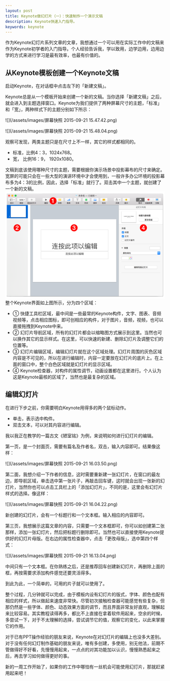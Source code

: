 ```yaml
---
layout: post
title: Keynote做幻灯片（一）：快速制作一个演示文稿
description: Keynote快速入门指导。
keywords: keynote
---
```

作为Keynote幻灯片系列文章的文章，我想通过一个可以用在实际工作中的文稿来作为Keynote初学者的入门指导。个人经验告诉我，学以致用，边学边用，边用边学的方式来进行学习是最有效率，也最有价值的。

## 从Keynote模板创建一个Keynote文稿
启动Keynote，在对话框中点击左下的「新建文稿」。

Keynote总是从一个模板开始来创建一个新的文稿。当你选择「新建文稿」之后，就会进入到主题选择窗口。Keynote为我们提供了两种屏幕尺寸的主题，「标准」和「宽」，两种样式下的主题分别如下所示：

![](/assets/images/屏幕快照 2015-09-21 15.47.42.png)

![](/assets/images/屏幕快照 2015-09-21 15.48.04.png)

观察可发现，两类主题只是在尺寸上不一样，其它的样式都相同的。

- 标准，比例4：3，1024x768。
- 宽， 比例16：9， 1920x1080。

文稿到底该使用哪种尺寸的主题，需要根据你演示场景中投影幕布的尺寸来确定。宽屏的可能只会在一些大型的演讲环境中才会使用到，一般许多办公环境的投影幕布多为4：3的比例，因此，选择「标准」就行了。双击其中一个主题，就创建了一个新的文稿。
![](/assets/images/界面.png)
整个Keynote界面如上图所示，分为四个区域：

- ① 快捷工具栏区域，最中间是一些最常的Keynote构件，文字、图表、音频视频等，点击相应图标，即可创相应的构件，对于图片，音频，视频，也可以直接拖拽到Keynote中来。
- ②  幻灯片导航区域，所有的幻灯片都会以缩略图方式展示到这里。当然也可以换作其它的显示样式。在这里，可以快速的新建、删除幻灯片及调整它们的位置等。
- ③ 幻灯片编辑区域，编辑幻灯片就在这个区域处理。幻灯片周围的灰色区域内容是不可见的，所以在进行编辑时，内容一定要放在幻灯片的底片上。在上面的窗口中，整个白色区域就是幻灯片的显示区域。
- ④ Keynote检查器，对构件的属性调节，动画设置都在这里进行。个人认为这是Keynote最核的区域了，当然也是最复杂的区域。

## 编辑幻灯片
在进行下步之前，你需要明白Keynote用得多的两个鼠标动作。
- 单击，表示选中构件。
- 双击文本，可以对其内容进行编辑。

我以我正在教学的一篇古文《陋室铭》为例，来说明如何进行幻灯片的编辑。

第一页，是一个封面页，需要有篇名及作者名，双击，输入内容即可。结果像这样：

![](/assets/images/屏幕快照 2015-09-21 16.03.50.png)

第二面，我想介绍一下作者的信息，这时需要重新建一张幻灯片，在窗口的最左边，即导航区域，单击选中第一张片子，再敲击回车键，这时就会出现一张新的幻灯片，当然你也可以点击工具栏上的「添加幻灯片」，不同的是，这里会有幻灯片样式的选择。像这样：

![](/assets/images/屏幕快照 2015-09-21 16.04.22.png)

新创建的幻灯片，会有一个标题行和一个文本框。输入相应的内容即可。

第三页，我想展示这篇文章的内容，只需要一个文本框即可，你可以如创建第二张那样，添加一张幻灯片，然后把标题行删除即可。当然也可以直接使用Keynote提供好的幻灯片母版。在右边的属性检查器中，点击「更改母版」，选中第四个样式：

![](/assets/images/屏幕快照 2015-09-21 16.13.04.png)

中间只有一个文本框。在你熟练之后，还是推荐回车创建新幻灯片，再删除上面的框，再按需要求添加构件感觉还要灵活得多。

到此为此，一个简单的，可用的片子就可以使用了。

整个过程，几分钟就可以完成，由于模板内设有幻灯片的版式，字体、颜色也配有相应的样式，所以做起来速度非常快。尽管初次接触检查器可能感觉有些复杂，但那仍然是一些字体、颜色、动态效果方面的调节，而且界面非常友好直观，理解起来比较容易。其实教程读得再多，都比不上直接在拿着软件用起来，空余的时候，多尝试一下，对于不太理解的选择，尝试调节它的值，观察它的变化，以此来掌握它的作用。

对于已有PPT操作经验的朋友来说，Keynote在对幻灯片的编辑上也没多大差别。对于没有任何幻灯制作基础的朋友来说，唯有多创建，多使用，别无他法，前期不管做得好不好看，先慢慢用起来，一点点的对其功能加以认识，慢慢熟悉起来之后，再去学习如何做得更好的事。

新的一周工作开始了，如果你的工作中哪怕有一丝机会可能使用幻灯片，那就赶紧用起来吧！

